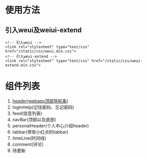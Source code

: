 # 使用方法
## 引入weui及weiui-extend
```
<!-- 引入weui -->
<link rel="stylesheet" type="text/css" href="/static/css/weui.min.css">
<!-- 引入weui-extend -->
<link rel="stylesheet" type="text/css" href="/static/css/weui-extend.min.css">
```
# 组件列表
1. [header(webapp顶部导航条)](./header.md)
2. loginHelp(记住密码、忘记密码)
3. feed(信息列表)
4. navBar(顶部以及底部)
5. personalHeader(个人中心介绍header)
6. tabbar(带有小红点的tabbar)
7. timeLine(时间线)
8. comment(评论)
9. 待更新
